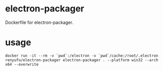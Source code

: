 # electron-packager
Dockerfile for electron-packager.


# usage
```
docker run -it --rm -v `pwd`:/electron -v `pwd`/cache:/root/.electron renyufu/electron-packager electron-packager . --platform win32 --arch x64 --overwrite
```
